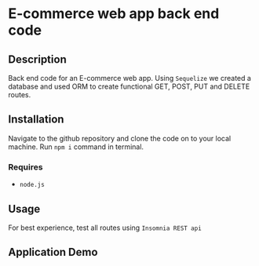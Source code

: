 # E-commerce web app back end code

## Description
Back end code for an E-commerce web app. Using `Sequelize` we created a database and used ORM to create functional GET, POST, PUT and DELETE routes.

## Installation 
Navigate to the github repository and clone the code on to your local machine. Run `npm i` command in terminal.
### Requires
- `node.js`

## Usage
For best experience, test all routes using `Insomnia REST api`

## Application Demo
